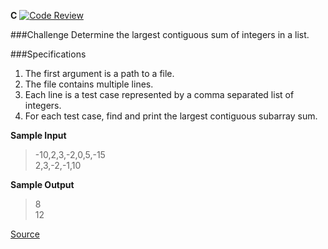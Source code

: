 **C** [![Code Review](http://www.zomis.net/codereview/shield/?qid=141757)](http://codereview.stackexchange.com/q/141757/49181)

###Challenge
Determine the largest contiguous sum of integers in a list.

###Specifications
1. The first argument is a path to a file.
2. The file contains multiple lines.
3. Each line is a test case represented by a comma separated list of integers.
4. For each test case, find and print the largest contiguous subarray sum. 


**Sample Input**
>-10,2,3,-2,0,5,-15  
2,3,-2,-1,10

**Sample Output**
>8  
12

[Source](https://www.codeeval.com/open_challenges/17/)
